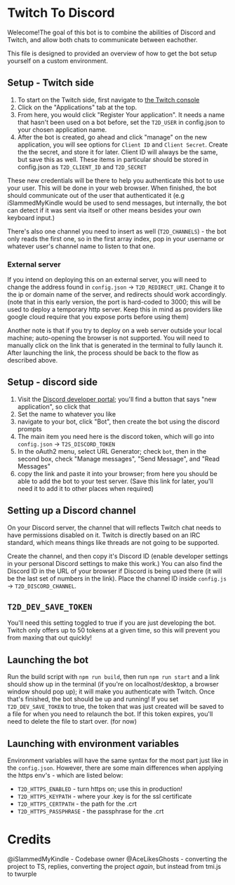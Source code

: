 # Twitch To Discord

Welecome!The goal of this bot is to combine the abilities of Discord and Twitch, and allow both chats to communicate between eachother.

This file is designed to provided an overview of how to get the bot setup yourself on a custom environment.

## Setup - Twitch side

1. To start on the Twitch side, first navigate to [the Twitch console](https://dev.twitch.tv/console)
1. Click on the "Applications" tab at the top.
1. From here, you would click "Register Your application". It needs a name that hasn't been used on a bot before, set the `T2D_USER` in config.json to your chosen application name.
1. After the bot is created, go ahead and click "manage" on the new application, you will see options for `Client ID` and `Client Secret`. Create the the secret, and store it for later. Client ID will always be the same, but save this as well. These items in particular should be stored in config.json as `T2D_CLIENT_ID` and `T2D_SECRET`

These new credentials will be there to help you authenticate this bot to use your user. This will be done in your web browser. When finished, the bot should communicate out of the user that authenticated it (e.g iSlammedMyKindle would be used to send messages, but internally, the bot can detect if it was sent via itself or other means besides your own keyboard input.)

There's also one channel you need to insert as well (`T2D_CHANNELS`) - the bot only reads the first one, so in the first array index, pop in your username or whatever user's channel name to listen to that one.

### External server

If you intend on deploying this on an external server, you will need to change the address found in `config.json` -> `T2D_REDIRECT_URI`. Change it to the ip or domain name of the server, and redirects should work accordingly. (note that in this early version, the port is hard-coded to 3000; this will be used to deploy a temporary http server. Keep this in mind as providers like google cloud require that you expose ports before using them)

Another note is that if you try to deploy on a web server outside your local machine; auto-opening the browser is not supported. You will need to manually click on the link that is generated in the terminal to fully launch it. After launching the link, the process should be back to the flow as described above.

## Setup - discord side

1. Visit the [Discord developer portal](https://discord.com/developers/applications); you'll find a button that says "new application", so click that
1. Set the name to whatever you like
1. navigate to your bot, click "Bot", then create the bot using the discord prompts
1. The main item you need here is the discord token, which will go into `config.json` -> `T2S_DISCORD_TOKEN`
1. In the oAuth2 menu, select URL Generator; check `bot`, then in the second box, check "Manage messages", "Send Message", and "Read Messages"
1. copy the link and paste it into your browser; from here you should be able to add the bot to your test server. (Save this link for later, you'll need it to add it to other places when required)

## Setting up a Discord channel

On your Discord server, the channel that will reflects Twitch chat needs to have permissions disabled on it. Twitch is directly based on an IRC standard, which means things like threads are not going to be supported.

Create the channel, and then copy it's Discord ID (enable developer settings in your personal Discord settings to make this work.) You can also find the Discord ID in the URL of your browser if Discord is being used there (it will be the last set of numbers in the link). Place the channel ID inside `config.js` -> `T2D_DISCORD_CHANNEL`.

## `T2D_DEV_SAVE_TOKEN`

You'll need this setting toggled to true if you are just developing the bot. Twitch only offers up to 50 tokens at a given time, so this will prevent you from maxing that out quickly!

## Launching the bot

Run the build script with `npm run build`, then run `npm run start` and a link should show up in the terminal (if you're on localhost/desktop, a browser window should pop up); it will make you authenticate with Twitch. Once that's finished, the bot should be up and running! If you set `T2D_DEV_SAVE_TOKEN` to true, the token that was just created will be saved to a file for when you need to relaunch the bot. If this token expires, you'll need to delete the file to start over. (for now)

## Launching with environment variables

Environment variables will have the same syntax for the most part just like in the `config.json`. However, there are some main differences when applying the https env's - which are listed below:

* `T2D_HTTPS_ENABLED` - turn https on; use this in production!
* `T2D_HTTPS_KEYPATH` - where your .key is for the ssl certificate
* `T2D_HTTPS_CERTPATH` - the path for the .crt
* `T2D_HTTPS_PASSPHRASE` - the passphrase for the .crt

# Credits

@iSlammedMyKindle - Codebase owner
@AceLikesGhosts - converting the project to TS, replies, converting the project *again*, but instead from tmi.js to twurple
